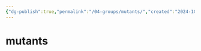 ```yaml
---
{"dg-publish":true,"permalink":"/04-groups/mutants/","created":"2024-10-25T15:50:32.534-05:00","updated":"2024-10-25T15:53:32.556-05:00"}
---
```


# mutants
